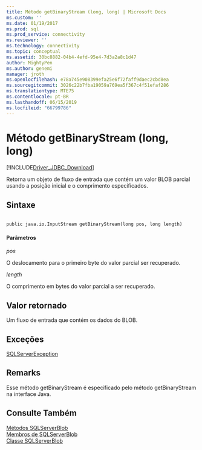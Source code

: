 ```yaml
---
title: Método getBinaryStream (long, long) | Microsoft Docs
ms.custom: ''
ms.date: 01/19/2017
ms.prod: sql
ms.prod_service: connectivity
ms.reviewer: ''
ms.technology: connectivity
ms.topic: conceptual
ms.assetid: 30bc8882-04b4-4efd-95e4-7d3a2a8c1d47
author: MightyPen
ms.author: genemi
manager: jroth
ms.openlocfilehash: e78a745e908399efa25e6f72faff9daec2cbd8ea
ms.sourcegitcommit: 3026c22b7fba19059a769ea5f367c4f51efaf286
ms.translationtype: MTE75
ms.contentlocale: pt-BR
ms.lasthandoff: 06/15/2019
ms.locfileid: "66799786"
---
```

# <a name="getbinarystream-method-long-long"></a>Método getBinaryStream (long, long)
[!INCLUDE[Driver_JDBC_Download](../../../includes/driver_jdbc_download.md)]

  Retorna um objeto de fluxo de entrada que contém um valor BLOB parcial usando a posição inicial e o comprimento especificados.  
  
## <a name="syntax"></a>Sintaxe  
  
```  
  
public java.io.InputStream getBinaryStream(long pos, long length)  
```  
  
#### <a name="parameters"></a>Parâmetros  
 *pos*  
  
 O deslocamento para o primeiro byte do valor parcial ser recuperado.  
  
 *length*  
  
 O comprimento em bytes do valor parcial a ser recuperado.  
  
## <a name="return-value"></a>Valor retornado  
 Um fluxo de entrada que contém os dados do BLOB.  
  
## <a name="exceptions"></a>Exceções  
 [SQLServerException](../../../connect/jdbc/reference/sqlserverexception-class.md)  
  
## <a name="remarks"></a>Remarks  
 Esse método getBinaryStream é especificado pelo método getBinaryStream na interface Java.  
  
## <a name="see-also"></a>Consulte Também  
 [Métodos SQLServerBlob](../../../connect/jdbc/reference/sqlserverblob-methods.md)   
 [Membros de SQLServerBlob](../../../connect/jdbc/reference/sqlserverblob-members.md)   
 [Classe SQLServerBlob](../../../connect/jdbc/reference/sqlserverblob-class.md)  
  
  
